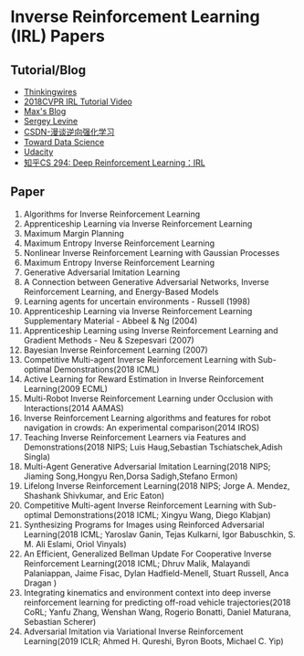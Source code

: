 # Inverse Reinforcement Learning (IRL) Papers
## Tutorial/Blog
- [Thinkingwires](https://thinkingwires.com/posts/2018-02-13-irl-tutorial-1.html)
- [2018CVPR IRL Tutorial Video](https://www.youtube.com/watch?v=JbNeLiNnvII)
- [Max's Blog](http://178.79.149.207/posts/inverse-reinforcement-learning.html)
- [Sergey Levine](http://people.eecs.berkeley.edu/~svlevine/)
- [CSDN-漫谈逆向强化学习](https://blog.csdn.net/philthinker/article/details/79778271)
- [Toward Data Science](https://towardsdatascience.com/inverse-reinforcement-learning-6453b7cdc90d)
- [Udacity](https://www.youtube.com/watch?v=h7uGyBcIeII)
- [知乎CS 294: Deep Reinforcement Learning：IRL](https://zhuanlan.zhihu.com/p/32502503)
## Paper
1. Algorithms for Inverse Reinforcement Learning
2. Apprenticeship Learning via Inverse Reinforcement Learning
3. Maximum Margin Planning
4. Maximum Entropy Inverse Reinforcement Learning
5. Nonlinear Inverse Reinforcement Learning with Gaussian Processes
6. Maximum Entropy Inverse Reinforcement Learning
7. Generative Adversarial Imitation Learning
8. A Connection between Generative Adversarial Networks, Inverse Reinforcement Learning, and Energy-Based Models
9. Learning agents for uncertain environments - Russell (1998)
10. Apprenticeship Learning via Inverse Reinforcement Learning Supplementary Material - Abbeel & Ng (2004)
11. Apprenticeship Learning using Inverse Reinforcement Learning and Gradient Methods - Neu & Szepesvari (2007)
12. Bayesian Inverse Reinforcement Learning (2007)
13. Competitive Multi-agent Inverse Reinforcement Learning with Sub-optimal Demonstrations(2018 ICML)
14. Active Learning for Reward Estimation in Inverse Reinforcement Learning(2009 ECML)
15. Multi-Robot Inverse Reinforcement Learning under Occlusion with Interactions(2014 AAMAS)
16. Inverse Reinforcement Learning algorithms and features for robot navigation in crowds: An experimental comparison(2014 IROS)
17. Teaching Inverse Reinforcement Learners via Features and Demonstrations(2018 NIPS; Luis Haug,Sebastian Tschiatschek,Adish Singla)
18. Multi-Agent Generative Adversarial Imitation Learning(2018 NIPS; Jiaming Song,Hongyu Ren,Dorsa Sadigh,Stefano Ermon)
19. Lifelong Inverse Reinforcement Learning(2018 NIPS; Jorge A. Mendez, Shashank Shivkumar, and Eric Eaton)
20. Competitive Multi-agent Inverse Reinforcement Learning with Sub-optimal Demonstrations(2018 ICML; Xingyu Wang, Diego Klabjan)
21. Synthesizing Programs for Images using Reinforced Adversarial Learning(2018 ICML; Yaroslav Ganin, Tejas Kulkarni, Igor Babuschkin, S. M. Ali Eslami, Oriol Vinyals)
22. An Efficient, Generalized Bellman Update For Cooperative Inverse Reinforcement Learning(2018 ICML; Dhruv Malik, Malayandi Palaniappan, Jaime Fisac, Dylan Hadfield-Menell, Stuart Russell, Anca Dragan )
23. Integrating kinematics and environment context into deep inverse reinforcement learning for predicting off-road vehicle trajectories(2018 CoRL; Yanfu Zhang, Wenshan Wang, Rogerio Bonatti, Daniel Maturana, Sebastian Scherer)
24. Adversarial Imitation via Variational Inverse Reinforcement Learning(2019 ICLR; Ahmed H. Qureshi, Byron Boots, Michael C. Yip)


